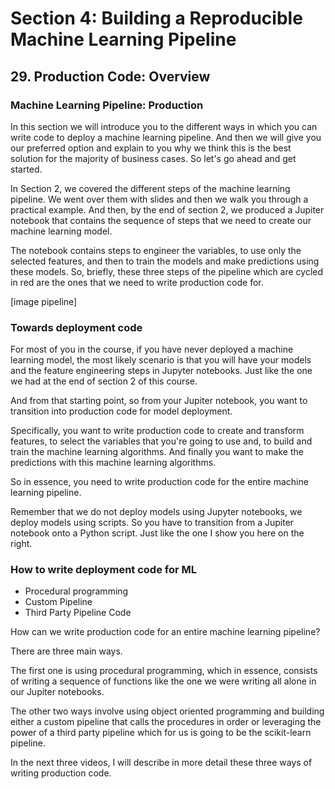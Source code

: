 # Section 4: Building a Reproducible Machine Learning Pipeline
## 29. Production Code: Overview

### Machine Learning Pipeline: Production

In this section we will introduce you to the different ways in which you can write code to deploy a machine learning pipeline. And then we will give you our preferred option and explain to you why we think this is the best solution for the majority of business cases. So let's go ahead and get started.

In Section 2, we covered the different steps of the machine learning pipeline. We went over them with slides and then we walk you through a practical example. And then, by the end of section 2, we produced a Jupiter notebook that contains the sequence of steps that we need to create our machine learning model.

The notebook contains steps to engineer the variables, to use only the selected features,  and then to train the models and make predictions using these models. So, briefly, these three steps of the pipeline which are cycled in red are the ones that we need to write production code for.

[image pipeline]

### Towards deployment code

For most of you in the course, if you have never deployed a machine learning model, the most likely scenario is that you will have your models and the feature engineering steps in Jupyter notebooks. Just like the one we had at the end of section 2 of this course.

And from that starting point, so from your Jupiter notebook, you want to transition into production code for model deployment.

Specifically, you want to write production code to create and transform features, to select the variables that you're going to use and, to build and train the machine learning algorithms. And finally you want to make the predictions with this machine learning algorithms.

So in essence, you need to write production code for the entire machine learning pipeline.

Remember that we do not deploy models using Jupyter notebooks, we deploy models using scripts. So you have to transition from a Jupiter notebook onto a Python script. Just like the one I show you here on the right.

### How to write deployment code for ML

- Procedural programming
- Custom Pipeline
- Third Party Pipeline Code

How can we write production code for an entire machine learning pipeline?

There are three main ways.

The first one is using procedural programming, which in essence, consists of writing a sequence of functions like the one we were writing all alone in our Jupiter notebooks.

The other two ways involve using object oriented programming and building either a custom pipeline that calls the procedures in order or leveraging the power of a third party pipeline which for us is going to be the scikit-learn pipeline.

In the next three videos, I will describe in more detail these three ways of writing production code.
